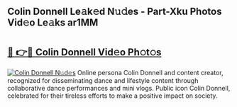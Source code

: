 ## Colin Donnell Le𝚊k𝚎d N𝚞𝚍es - Part-Xku Photos Vid𝚎o Le𝚊ks ar1MM

# <h2><a href="http://fbfek8o.evod.top/?m=Colin+Donnell">🔗 👉🔴 Colin Donnell Vid𝚎o Ph𝚘t𝚘s</a></h2>

[![Colin Donnell N𝚞d𝚎s](https://i.imgur.com/8V9OHl7.gif)](http://fbfek8o.evod.top/?m=Colin+Donnell)
Online persona Colin Donnell and content creator, recognized for disseminating dance and lifestyle content through collaborative dance performances and mini vlogs. Public icon Colin Donnell, celebrated for their tireless efforts to make a positive impact on society. 
